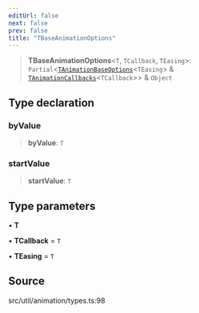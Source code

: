 ```yaml
---
editUrl: false
next: false
prev: false
title: "TBaseAnimationOptions"
---
```


> **TBaseAnimationOptions**\<`T`, `TCallback`, `TEasing`\>: `Partial`\<[`TAnimationBaseOptions`](TAnimationBaseOptions.md)\<`TEasing`\> & [`TAnimationCallbacks`](TAnimationCallbacks.md)\<`TCallback`\>\> & `Object`

## Type declaration

### byValue

> **byValue**: `T`

### startValue

> **startValue**: `T`

## Type parameters

• **T**

• **TCallback** = `T`

• **TEasing** = `T`

## Source

src/util/animation/types.ts:98
